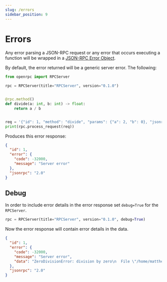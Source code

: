 ```yaml
---
slug: /errors
sidebar_position: 9
---
```


# Errors

Any error parsing a JSON-RPC request or any error that occurs executing a function will
be wrapped in a
[JSON-RPC Error Object](https://www.jsonrpc.org/specification#error_object).

By default, the error returned will be a generic server error. The following:

```python
from openrpc import RPCServer

rpc = RPCServer(title="RPCServer", version="0.1.0")


@rpc.method()
def divide(a: int, b: int) -> float:
    return a / b


req = '{"id": 1, "method": "divide", "params": {"a": 2, "b": 0}, "jsonrpc": "2.0"}'
print(rpc.process_request(req))
```

Produces this error response:

```json
{
  "id": 1,
  "error": {
    "code": -32000,
    "message": "Server error"
  },
  "jsonrpc": "2.0"
}
```

## Debug

In order to include error details in the error response set `debug=True` for the
`RPCServer`.

```python
rpc = RPCServer(title="RPCServer", version="0.1.0", debug=True)
```

Now the error response will contain error details in the data.
```json
{
  "id": 1,
  "error": {
    "code": -32000,
    "message": "Server error",
    "data": "ZeroDivisionError: division by zero\n  File \"/home/matthew/Projects/openrpc-app/app.py\", line 8, in divide\n    return a / b\nZeroDivisionError: division by zero\n"
  },
  "jsonrpc": "2.0"
}
```
